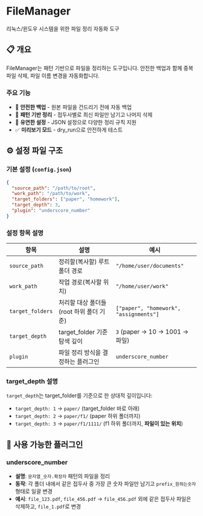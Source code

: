 # FileManager

리눅스/윈도우 시스템을 위한 파일 정리 자동화 도구

## 📋 개요

FileManager는 패턴 기반으로 파일을 정리하는 도구입니다. 안전한 백업과 함께 중복 파일 삭제, 파일 이름 변경을 자동화합니다.

### 주요 기능
- 🔄 **안전한 백업** - 원본 파일을 건드리기 전에 자동 백업
- 📁 **패턴 기반 정리** - 접두사별로 최신 파일만 남기고 나머지 삭제
- 🔧 **유연한 설정** - JSON 설정으로 다양한 정리 규칙 지원
- ✅ **미리보기 모드** - dry_run으로 안전하게 테스트


## ⚙️ 설정 파일 구조

### 기본 설정 (`config.json`)

```json
{
  "source_path": "/path/to/root",
  "work_path": "/path/to/work",
  "target_folders": ["paper", "homework"],
  "target_depth": 3,
  "plugin": "underscore_number"
}
```

### 설정 항목 설명

| 항목 | 설명 | 예시 |
|------|------|------|
| `source_path` | 정리할(복사할) 루트 폴더 경로 | `"/home/user/documents"` |
| `work_path` | 작업 경로(복사할 위치) | `"/home/user/work"` |
| `target_folders` | 처리할 대상 폴더들(root 하위 폴더 기준) | `["paper", "homework", "assignments"]` |
| `target_depth` | target_folder 기준 탐색 깊이 | `3` (paper → 10 → 1001 → 파일) |
| `plugin` | 파일 정리 방식을 결정하는 플러그인 | `underscore_number` |

### target_depth 설명

`target_depth`는 target_folder를 기준으로 한 상대적 깊이입니다:

- `target_depth: 1` → `paper/` (target_folder 바로 아래)
- `target_depth: 2` → `paper/f1/` (paper 하위 폴더까지)
- `target_depth: 3` → `paper/f1/1111/` (f1 하위  폴더까지, **파일이 있는 위치**)


## 🔌 사용 가능한 플러그인

### underscore_number
- **설명**: `문자열_숫자.확장자` 패턴의 파일을 정리
- **동작**: 각 폴더 내에서 같은 접두사 중 가장 큰 숫자 파일만 남기고 `prefix_원하는숫자` 형태로 일괄 변경
- **예시**: `file_123.pdf`, `file_456.pdf` → `file_456.pdf` 외에 같은 접두사 파일은 삭제하고, `file_1.pdf`로 변경


